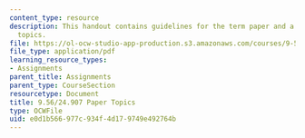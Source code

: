 ```yaml
---
content_type: resource
description: This handout contains guidelines for the term paper and a list of suggested
  topics.
file: https://ol-ocw-studio-app-production.s3.amazonaws.com/courses/9-56j-abnormal-language-fall-2004/e0d1b566977c934f4d179749e492764b_9_56paperoutline.pdf
file_type: application/pdf
learning_resource_types:
- Assignments
parent_title: Assignments
parent_type: CourseSection
resourcetype: Document
title: 9.56/24.907 Paper Topics
type: OCWFile
uid: e0d1b566-977c-934f-4d17-9749e492764b
---
```


